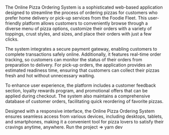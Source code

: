 The Online Pizza Ordering System is a sophisticated web-based application designed to streamline the process of ordering pizzas for customers who prefer home delivery or pick-up services from the Foodie Fleet. This user-friendly platform allows customers to conveniently browse through a diverse menu of pizza options, customize their orders with a variety of toppings, crust styles, and sizes, and place their orders with just a few clicks. 

The system integrates a secure payment gateway, enabling customers to complete transactions safely online. Additionally, it features real-time order tracking, so customers can monitor the status of their orders from preparation to delivery. For pick-up orders, the application provides an estimated readiness time, ensuring that customers can collect their pizzas fresh and hot without unnecessary waiting.

To enhance user experience, the platform includes a customer feedback section, loyalty rewards program, and promotional offers that can be applied during checkout. The system also maintains a comprehensive database of customer orders, facilitating quick reordering of favorite pizzas. 

Designed with a responsive interface, the Online Pizza Ordering System ensures seamless access from various devices, including desktops, tablets, and smartphones, making it a convenient tool for pizza lovers to satisfy their cravings anytime, anywhere.
Run the project => yarn dev
